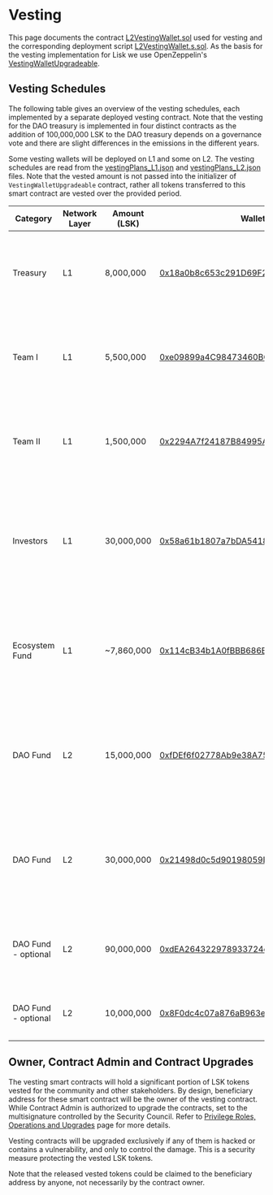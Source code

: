 
# Vesting

This page documents the contract [L2VestingWallet.sol](../src/L2/L2VestingWallet.sol) used for vesting and the corresponding deployment script [L2VestingWallet.s.sol](../script/L2VestingWallet.s.sol). As the basis for the vesting implementation for Lisk we use OpenZeppelin's [VestingWalletUpgradeable](https://github.com/OpenZeppelin/openzeppelin-contracts-upgradeable/blob/release-v5.0/contracts/finance/VestingWalletUpgradeable.sol).


## Vesting Schedules

The following table gives an overview of the vesting schedules, each implemented by a separate deployed vesting contract. Note that the vesting for the DAO treasury is implemented in four distinct contracts as the addition of 100,000,000 LSK to the DAO treasury depends on a governance vote and there are slight differences in the emissions in the different years.

Some vesting wallets will be deployed on L1 and some on L2. The vesting schedules are read from the [vestingPlans_L1.json](../script/data/devnet/vestingPlans_L1.json) and [vestingPlans_L2.json](../script/data/devnet/vestingPlans_L2.json) files. Note that the vested amount is not passed into the initializer of `VestingWalletUpgradeable` contract, rather all tokens transferred to this smart contract are vested over the provided period.

| Category | Network Layer | Amount (LSK) | Wallet address | Beneficiary Address | Start Timestamp | Duration in Days | Description |
|----------|---------------|--------------|----------------|---------------------|----------|------------------|-------------|
| Treasury | L1            | 8,000,000 |[0x18a0b8c653c291D69F21A6Ef9a1000335F71618e](https://eth.blockscout.com/address/0x18a0b8c653c291D69F21A6Ef9a1000335F71618e)| [0xCAaCF7d9E40D0f4dB66419d678A8D46dE74B0C02](https://eth.blockscout.com/address/0xCAaCF7d9E40D0f4dB66419d678A8D46dE74B0C02) | 1735689600 | 1095 | All tokens are linearly released over 3 years between 1.1.2025 and 31.12.2027. |
| Team I    | L1            | 5,500,000 |[0xe09899a4C98473460BC19D136B330608B465Dc55](https://eth.blockscout.com/address/0xe09899a4C98473460BC19D136B330608B465Dc55)| [0x84798151d27C09E9B6C85A110E6a195D83A4D5F0](https://eth.blockscout.com/address/0x84798151d27C09E9B6C85A110E6a195D83A4D5F0) | 1735689600 | 1461 | All tokens are linearly released over 4 years between 1.1.2025 and 31.12.2028. |
| Team II    | L1            | 1,500,000 |[0x2294A7f24187B84995A2A28112f82f07BE1BceAD](https://eth.blockscout.com/address/0x2294A7f24187B84995A2A28112f82f07BE1BceAD)| [0x586C7735d78f421495FE7e4E32B4e13a90661395](https://eth.blockscout.com/address/0x586C7735d78f421495FE7e4E32B4e13a90661395) | 1735689600 | 1461 | All tokens are linearly released over 4 years between 1.1.2025 and 31.12.2028. |
| Investors | L1            | 30,000,000 |[0x58a61b1807a7bDA541855DaAEAEe89b1DDA48568](https://eth.blockscout.com/address/0x58a61b1807a7bDA541855DaAEAEe89b1DDA48568)| [0x4B00A4659454013388b39DF9b23F5DbE65Bbc06E](https://eth.blockscout.com/address/0x4B00A4659454013388b39DF9b23F5DbE65Bbc06E) | 1716163200 | 730 | 10,000,000 LSK liquid at migration, the remaining 20,000,000 LSK vested linearly over 24 months, starting 20.05.2024. |
| Ecosystem Fund | L1            | ~7,860,000 |[0x114cB34b1A0fBBB686E31Bf5542d64A98c42eE23](https://eth.blockscout.com/address/0x114cB34b1A0fBBB686E31Bf5542d64A98c42eE23)| [0xC30B50cdCccEb70b8D87fDda4F08258e8A02539E](https://eth.blockscout.com/address/0xC30B50cdCccEb70b8D87fDda4F08258e8A02539E) | 1735689600 | 0 | 5,000,000 LSK are liquid at migration, the remaining ~2,860,000 LSK are released on 1.1.2025. |
| DAO Fund | L2            | 15,000,000 |[0xfDEf6f02778Ab9e38A75A52b3Ba900C2aD751ecE](https://blockscout.lisk.com/address/0xfDEf6f02778Ab9e38A75A52b3Ba900C2aD751ecE)| [0x2294A7f24187B84995A2A28112f82f07BE1BceAD](https://blockscout.lisk.com/address/0x2294A7f24187B84995A2A28112f82f07BE1BceAD) | 1716163200 | 226 | 6,250,000 LSK liquid at migration, 8,750,000 LSK are linearly released in 2024, starting 20.05.2024. |
| DAO Fund | L2            | 30,000,000 |[0x21498d0c5d90198059B7B29Bbb6DB46f36a66e27](https://blockscout.lisk.com/address/0x21498d0c5d90198059B7B29Bbb6DB46f36a66e27)| [0x2294A7f24187B84995A2A28112f82f07BE1BceAD](https://blockscout.lisk.com/address/0x2294A7f24187B84995A2A28112f82f07BE1BceAD) | 1735689600 | 730 | 15,000,000 LSK are linearly released in 2025, 15,000,000 LSK are linearly released in 2026. |
| DAO Fund - optional | L2            | 90,000,000 |[0xdEA264322978933724d2147C45ddd186E7994A8c](https://blockscout.lisk.com/address/0xdEA264322978933724d2147C45ddd186E7994A8c)| [0x2294A7f24187B84995A2A28112f82f07BE1BceAD](https://blockscout.lisk.com/address/0x2294A7f24187B84995A2A28112f82f07BE1BceAD) | 1798761600 | 2192 | 15,000,000 LSK are linearly released in the years 2027-2032. |
| DAO Fund - optional | L2            | 10,000,000 |[0x8F0dc4c07a876aB963eB84df26cDAA1cc43F6b24](https://blockscout.lisk.com/address/0x8F0dc4c07a876aB963eB84df26cDAA1cc43F6b24)| [0x2294A7f24187B84995A2A28112f82f07BE1BceAD](https://blockscout.lisk.com/address/0x2294A7f24187B84995A2A28112f82f07BE1BceAD) | 1988150400 | 365 | 10,000,000 LSK are linearly released in 2033. |

## Owner, Contract Admin and Contract Upgrades

The vesting smart contracts will hold a significant portion of LSK tokens vested for the community and other stakeholders. By design, beneficiary address for these smart contract will be the owner of the vesting contract. While Contract Admin is authorized to upgrade the contracts, set to the multisignature controlled by the Security Council. Refer to [Privilege Roles, Operations and Upgrades](privilege-roles-operations.md) page for more details.

Vesting contracts will be upgraded exclusively if any of them is hacked or contains a vulnerability, and only to control the damage. This is a security measure protecting the vested LSK tokens.

Note that the released vested tokens could be claimed to the beneficiary address by anyone, not necessarily by the contract owner.
